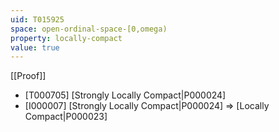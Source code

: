 ```yaml
---
uid: T015925
space: open-ordinal-space-[0,omega)
property: locally-compact
value: true
---
```

[[Proof]]

* [T000705] [Strongly Locally Compact|P000024]
* [I000007] [Strongly Locally Compact|P000024] => [Locally Compact|P000023]

